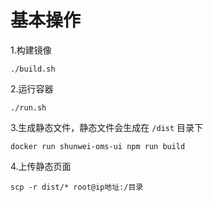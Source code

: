 # 基本操作
1.构建镜像
```
./build.sh
```
2.运行容器
```
./run.sh
```
3.生成静态文件，静态文件会生成在 `/dist` 目录下
```
docker run shunwei-oms-ui npm run build
```
4.上传静态页面
```
scp -r dist/* root@ip地址:/目录
```
